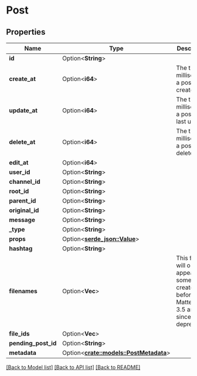 # Post

## Properties

Name | Type | Description | Notes
------------ | ------------- | ------------- | -------------
**id** | Option<**String**> |  | [optional]
**create_at** | Option<**i64**> | The time in milliseconds a post was created | [optional]
**update_at** | Option<**i64**> | The time in milliseconds a post was last updated | [optional]
**delete_at** | Option<**i64**> | The time in milliseconds a post was deleted | [optional]
**edit_at** | Option<**i64**> |  | [optional]
**user_id** | Option<**String**> |  | [optional]
**channel_id** | Option<**String**> |  | [optional]
**root_id** | Option<**String**> |  | [optional]
**parent_id** | Option<**String**> |  | [optional]
**original_id** | Option<**String**> |  | [optional]
**message** | Option<**String**> |  | [optional]
**_type** | Option<**String**> |  | [optional]
**props** | Option<[**serde_json::Value**](.md)> |  | [optional]
**hashtag** | Option<**String**> |  | [optional]
**filenames** | Option<**Vec<String>**> | This field will only appear on some posts created before Mattermost 3.5 and has since been deprecated. | [optional]
**file_ids** | Option<**Vec<String>**> |  | [optional]
**pending_post_id** | Option<**String**> |  | [optional]
**metadata** | Option<[**crate::models::PostMetadata**](PostMetadata.md)> |  | [optional]

[[Back to Model list]](../README.md#documentation-for-models) [[Back to API list]](../README.md#documentation-for-api-endpoints) [[Back to README]](../README.md)


